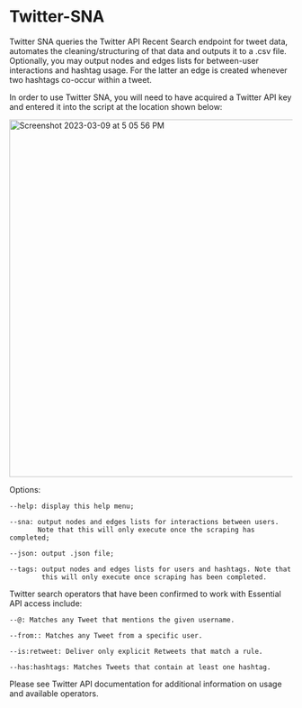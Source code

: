 # Twitter-SNA
Twitter SNA queries the Twitter API Recent Search endpoint for tweet data,
automates the cleaning/structuring of that data and outputs it to a .csv file.
Optionally, you may output nodes and edges lists for between-user interactions
and hashtag usage. For the latter an edge is created whenever two hashtags co-occur within a tweet.

In order to use Twitter SNA, you will need to have acquired a Twitter API key and entered it into the script at the location shown below:

<img width="635" alt="Screenshot 2023-03-09 at 5 05 56 PM" src="https://user-images.githubusercontent.com/110642777/224049503-a536131d-3017-42fc-bac9-c4fd20fc6592.png">

Options:

	--help: display this help menu;
  
	--sna: output nodes and edges lists for interactions between users.
	       Note that this will only execute once the scraping has completed;
         
	--json: output .json file;
  
	--tags: output nodes and edges lists for users and hashtags. Note that
	        this will only execute once scraping has been completed.

Twitter search operators that have been confirmed to work with Essential API
access include:

	--@: Matches any Tweet that mentions the given username.
  
	--from:: Matches any Tweet from a specific user.
  
	--is:retweet: Deliver only explicit Retweets that match a rule.
  
	--has:hashtags: Matches Tweets that contain at least one hashtag.

Please see Twitter API documentation for additional information on usage and
available operators.
